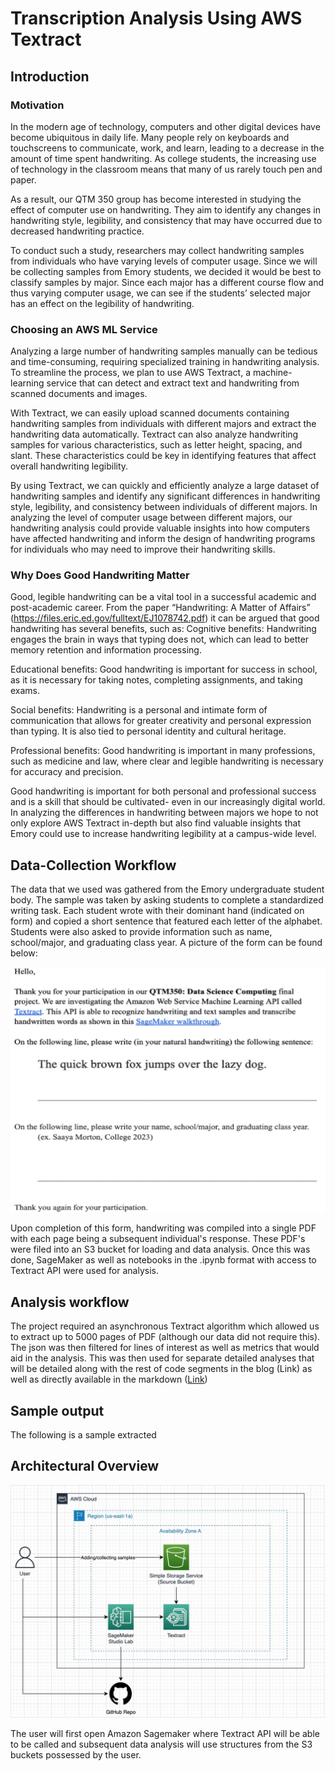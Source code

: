 # Transcription Analysis Using AWS Textract

## Introduction

### Motivation
In the modern age of technology, computers and other digital devices have become ubiquitous in daily life. Many people rely on keyboards and touchscreens to communicate, work, and learn, leading to a decrease in the amount of time spent handwriting. As college students, the increasing use of technology in the classroom means that many of us rarely touch pen and paper.

As a result, our QTM 350 group has become interested in studying the effect of computer use on handwriting. They aim to identify any changes in handwriting style, legibility, and consistency that may have occurred due to decreased handwriting practice.

To conduct such a study, researchers may collect handwriting samples from individuals who have varying levels of computer usage. Since we will be collecting samples from Emory students, we decided it would be best to classify samples by major. Since each major has a different course flow and thus varying computer usage, we can see if the students’ selected major has an effect on the legibility of handwriting. 

### Choosing an AWS ML Service
Analyzing a large number of handwriting samples manually can be tedious and time-consuming, requiring specialized training in handwriting analysis. To streamline the process, we plan to use AWS Textract, a machine-learning service that can detect and extract text and handwriting from scanned documents and images.

With Textract, we can easily upload scanned documents containing handwriting samples from individuals with different majors and extract the handwriting data automatically. Textract can also analyze handwriting samples for various characteristics, such as letter height, spacing, and slant. These characteristics could be key in identifying features that affect overall handwriting legibility.

By using Textract, we can quickly and efficiently analyze a large dataset of handwriting samples and identify any significant differences in handwriting style, legibility, and consistency between individuals of different majors. In analyzing the level of computer usage between different majors, our handwriting analysis could provide valuable insights into how computers have affected handwriting and inform the design of handwriting programs for individuals who may need to improve their handwriting skills.

### Why Does Good Handwriting Matter
Good, legible handwriting can be a vital tool in a successful academic and post-academic career. From the paper “Handwriting: A Matter of Affairs” (https://files.eric.ed.gov/fulltext/EJ1078742.pdf) it can be argued that good handwriting has several benefits, such as: 
Cognitive benefits: Handwriting engages the brain in ways that typing does not, which can lead to better memory retention and information processing.

Educational benefits: Good handwriting is important for success in school, as it is necessary for taking notes, completing assignments, and taking exams.

Social benefits: Handwriting is a personal and intimate form of communication that allows for greater creativity and personal expression than typing. It is also tied to personal identity and cultural heritage.

Professional benefits: Good handwriting is important in many professions, such as medicine and law, where clear and legible handwriting is necessary for accuracy and precision.

Good handwriting is important for both personal and professional success and is a skill that should be cultivated- even in our increasingly digital world. In analyzing the differences in handwriting between majors we hope to not only explore AWS Textract in-depth but also find valuable insights that Emory could use to increase handwriting legibility at a campus-wide level.

## Data-Collection Workflow
The data that we used was gathered from the Emory undergraduate student body. The sample was taken by asking students to complete a standardized writing task. Each student wrote with their dominant hand (indicated on form) and copied a short sentence that featured each letter of the alphabet. Students were also asked to provide information such as name, school/major, and graduating class year. A picture of the form can be found below:

![Form](/images/Form.png)

Upon completion of this form, handwriting was compiled into a single PDF with each page being a subsequent individual's response. These PDF's were filed into an S3 bucket for loading and data analysis. Once this was done, SageMaker as well as notebooks in the .ipynb format with access to Textract API were used for analysis.

## Analysis workflow
The project required an asynchronous Textract algorithm which allowed us to extract up to 5000 pages of PDF (although our data did not require this). The json was then filtered for lines of interest as well as metrics that would aid in the analysis. This was then used for separate detailed analyses that will be detailed along with the rest of code segments in the blog (Link) as well as directly available in the markdown ([Link](https://github.com/jlinschool/TranscriptionAnalysisProject/blob/main/FinalMarkdown.ipynb))

## Sample output
The following is a sample extracted

## Architectural Overview
![Roadmap](/images/Map.jpeg)

The user will first open Amazon Sagemaker where Textract API will be able to be called and subsequent data analysis will use structures from the S3 buckets possessed by the user. 
